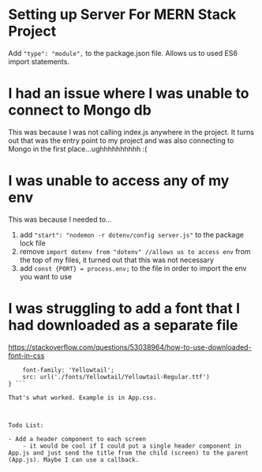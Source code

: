 # Setting up Server For MERN Stack Project 

Add ```"type": "module",``` to the package.json file. Allows us to used ES6 import statements. 

# I had an issue where I was unable to connect to Mongo db

This was because I was not calling index.js anywhere in the project. It turns out that was the entry point to my project and was also connecting to Mongo in the first place...ughhhhhhhhhh :(

# I was unable to access any of my env 

This was because I needed to...

1. add  ```"start": "nodemon -r dotenv/config server.js"``` to the package lock file 
2. remove  ```import dotenv from "dotenv" //allows us to access env``` from the top of my files, it turned out that this was not necessary
3. add ```const {PORT} = process.env;``` to the file in order to import the env you want to use


# I was struggling to add a font that I had downloaded as a separate file 

https://stackoverflow.com/questions/53038964/how-to-use-downloaded-font-in-css

``` @font-face {
    font-family: 'Yellowtail';
    src: url('./fonts/Yellowtail/Yellowtail-Regular.ttf')
} ```

That's what worked. Example is in App.css.



Todo List: 

- Add a header component to each screen
    - it would be cool if I could put a single header component in App.js and just send the title from the child (screen) to the parent (App.js). Maybe I can use a callback.

    